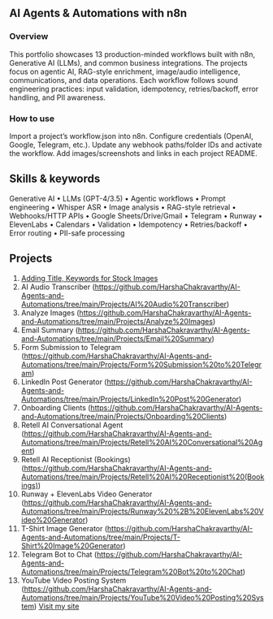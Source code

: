## AI Agents & Automations with n8n

### Overview
This portfolio showcases 13 production-minded workflows built with n8n, Generative AI (LLMs), and common business integrations. The projects focus on agentic AI, RAG-style enrichment, image/audio intelligence, communications, and data operations. Each workflow follows sound engineering practices: input validation, idempotency, retries/backoff, error handling, and PII awareness.

### How to use

Import a project’s workflow.json into n8n.
Configure credentials (OpenAI, Google, Telegram, etc.).
Update any webhook paths/folder IDs and activate the workflow.
Add images/screenshots and links in each project README.

## Skills & keywords
Generative AI • LLMs (GPT-4/3.5) • Agentic workflows • Prompt engineering • Whisper ASR • Image analysis • RAG-style retrieval • Webhooks/HTTP APIs • Google Sheets/Drive/Gmail • Telegram • Runway • ElevenLabs • Calendars • Validation • Idempotency • Retries/backoff • Error routing • PII-safe processing

## Projects

1. [Adding Title, Keywords for Stock Images](https://github.com/HarshaChakravarthy/AI-Agents-and-Automations/tree/main/Projects/Adding%20Title%2C%20Keywords%20for%20Stock%20Images)
2. AI Audio Transcriber (https://github.com/HarshaChakravarthy/AI-Agents-and-Automations/tree/main/Projects/AI%20Audio%20Transcriber)
3. Analyze Images (https://github.com/HarshaChakravarthy/AI-Agents-and-Automations/tree/main/Projects/Analyze%20Images)
4. Email Summary (https://github.com/HarshaChakravarthy/AI-Agents-and-Automations/tree/main/Projects/Email%20Summary)
5. Form Submission to Telegram (https://github.com/HarshaChakravarthy/AI-Agents-and-Automations/tree/main/Projects/Form%20Submission%20to%20Telegram)
6. LinkedIn Post Generator (https://github.com/HarshaChakravarthy/AI-Agents-and-Automations/tree/main/Projects/LinkedIn%20Post%20Generator)
7. Onboarding Clients (https://github.com/HarshaChakravarthy/AI-Agents-and-Automations/tree/main/Projects/Onboarding%20Clients)
8. Retell AI Conversational Agent (https://github.com/HarshaChakravarthy/AI-Agents-and-Automations/tree/main/Projects/Retell%20AI%20Conversational%20Agent)
9. Retell AI Receptionist (Bookings) (https://github.com/HarshaChakravarthy/AI-Agents-and-Automations/tree/main/Projects/Retell%20AI%20Receptionist%20(Bookings))
10. Runway + ElevenLabs Video Generator (https://github.com/HarshaChakravarthy/AI-Agents-and-Automations/tree/main/Projects/Runway%20%2B%20ElevenLabs%20Video%20Generator)
11. T-Shirt Image Generator (https://github.com/HarshaChakravarthy/AI-Agents-and-Automations/tree/main/Projects/T-Shirt%20Image%20Generator)
12. Telegram Bot to Chat (https://github.com/HarshaChakravarthy/AI-Agents-and-Automations/tree/main/Projects/Telegram%20Bot%20to%20Chat)
13. YouTube Video Posting System (https://github.com/HarshaChakravarthy/AI-Agents-and-Automations/tree/main/Projects/YouTube%20Video%20Posting%20System)
[Visit my site](https://example.com)

